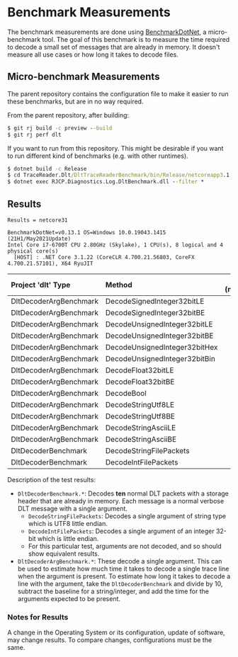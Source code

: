 # Benchmark Measurements

The benchmark measurements are done using
[BenchmarkDotNet](https://benchmarkdotnet.org/), a micro-benchmark tool. The
goal of this benchmark is to measure the time required to decode a small set of
messages that are already in memory. It doesn't measure all use cases or how
long it takes to decode files.

## Micro-benchmark Measurements

The parent repository contains the configuration file to make it easier to run
these benchmarks, but are in no way required.

From the parent repository, after building:

```cmd
$ git rj build -c preview --build
$ git rj perf dlt
```

If you want to run from this repository. This might be desirable if you want to
run different kind of benchmarks (e.g. with other runtimes).

```cmd
$ dotnet build -c Release
$ cd TraceReader.Dlt/DltTraceReaderBenchmark/bin/Release/netcoreapp3.1
$ dotnet exec RJCP.Diagnostics.Log.DltBenchmark.dll --filter *
```

## Results

```text
Results = netcore31

BenchmarkDotNet=v0.13.1 OS=Windows 10.0.19043.1415 (21H1/May2021Update)
Intel Core i7-6700T CPU 2.80GHz (Skylake), 1 CPU(s), 8 logical and 4 physical core(s)
  [HOST] : .NET Core 3.1.22 (CoreCLR 4.700.21.56803, CoreFX 4.700.21.57101), X64 RyuJIT
```

| Project 'dlt' Type     | Method                        | mean (netcore31) | stderr |
|:-----------------------|:------------------------------|-----------------:|-------:|
| DltDecoderArgBenchmark | DecodeSignedInteger32bitLE    | 10.61            | 0.03   |
| DltDecoderArgBenchmark | DecodeSignedInteger32bitBE    | 10.96            | 0.02   |
| DltDecoderArgBenchmark | DecodeUnsignedInteger32bitLE  | 10.82            | 0.03   |
| DltDecoderArgBenchmark | DecodeUnsignedInteger32bitBE  | 10.62            | 0.02   |
| DltDecoderArgBenchmark | DecodeUnsignedInteger32bitHex | 11.67            | 0.01   |
| DltDecoderArgBenchmark | DecodeUnsignedInteger32bitBin | 11.68            | 0.02   |
| DltDecoderArgBenchmark | DecodeFloat32bitLE            | 9.13             | 0.02   |
| DltDecoderArgBenchmark | DecodeFloat32bitBE            | 10.68            | 0.02   |
| DltDecoderArgBenchmark | DecodeBool                    | 6.88             | 0.03   |
| DltDecoderArgBenchmark | DecodeStringUtf8LE            | 54.98            | 0.13   |
| DltDecoderArgBenchmark | DecodeStringUtf8BE            | 54.37            | 0.07   |
| DltDecoderArgBenchmark | DecodeStringAsciiLE           | 43.83            | 0.12   |
| DltDecoderArgBenchmark | DecodeStringAsciiBE           | 43.18            | 0.07   |
| DltDecoderBenchmark    | DecodeStringFilePackets       | 3558.41          | 2.58   |
| DltDecoderBenchmark    | DecodeIntFilePackets          | 3177.38          | 7.41   |

Description of the test results:

* `DltDecoderBenchmark.*`: Decodes **ten** normal DLT packets with a storage
  header that are already in memory. Each message is a normal verbose DLT
  message with a single argument.
  * `DecodeStringFilePackets`: Decodes a single argument of string type which is
    UTF8 little endian.
  * `DecodeIntFilePackets`: Decodes a single argument of an integer 32-bit which
    is little endian.
  * For this particular test, arguments are not decoded, and so should show
    equivalent results.
* `DltDecoderArgBenchmark.*`: These decode a single argument. This can be used
  to estimate how much time it takes to decode a single trace line when the
  argument is present. To estimate how long it takes to decode a line with the
  argument, take the `DltDecoderBenchmark` and divide by 10, subtract the
  baseline for a string/integer, and add the time for the arguments expected to
  be present.

### Notes for Results

A change in the Operating System or its configuration, update of software, may
change results. To compare changes, configurations must be the same.

